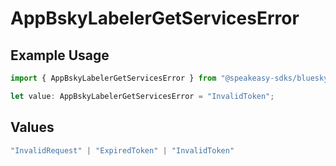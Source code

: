 # AppBskyLabelerGetServicesError

## Example Usage

```typescript
import { AppBskyLabelerGetServicesError } from "@speakeasy-sdks/bluesky/models/errors";

let value: AppBskyLabelerGetServicesError = "InvalidToken";
```

## Values

```typescript
"InvalidRequest" | "ExpiredToken" | "InvalidToken"
```